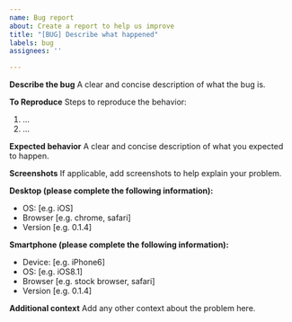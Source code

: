 ```yaml
---
name: Bug report
about: Create a report to help us improve
title: "[BUG] Describe what happened"
labels: bug
assignees: ''

---
```


**Describe the bug**
A clear and concise description of what the bug is.

**To Reproduce**
Steps to reproduce the behavior:
1. ...
2. ...

**Expected behavior**
A clear and concise description of what you expected to happen.

**Screenshots**
If applicable, add screenshots to help explain your problem.

**Desktop (please complete the following information):**
 - OS: [e.g. iOS]
 - Browser [e.g. chrome, safari]
 - Version [e.g. 0.1.4]

**Smartphone (please complete the following information):**
 - Device: [e.g. iPhone6]
 - OS: [e.g. iOS8.1]
 - Browser [e.g. stock browser, safari]
 - Version [e.g. 0.1.4]

**Additional context**
Add any other context about the problem here.
